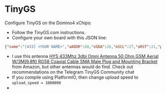 # TinyGS
Configure TinyGS on the Domino4 xChips:
- Follow the TinyGS.com instructions.
- Configure your own board with this JSON line:
```JSON
{"name":"[433] <YOUR NAME>","aADDR":60,"oSDA":26,"oSCL":27,"oRST":21,"pBut":35,"led":21,"radio":1,"lNSS":15,"lDIO0":33,"lDIO1":21,"lBUSSY":21,"lRST":18,"lMISO":12,"lMOSI":13,"lSCK":14,"lTCXOV":0.0}
```
- I use this antenna [HYS 433Mhz 3dbi Omni Antenna 50 Ohm GSM Aerial W/3M(9.8ft) RG58 Coaxial Cable SMA Male Plug and Mounting Bracket](https://www.amazon.com/gp/product/B086YV2QLS) from Amazon, but other antennas would do find. Check out recommendations on the Telegram TinyGS Community chat
- If you compile using PlatformIO, then change upload speed to `upload_speed = 1000000`
- 

